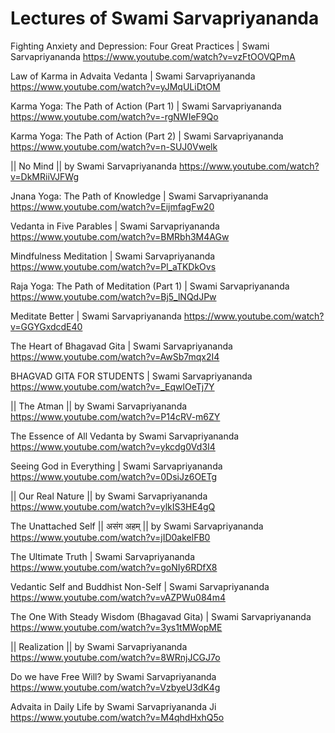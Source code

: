 # Lectures of Swami Sarvapriyananda

Fighting Anxiety and Depression: Four Great Practices | Swami Sarvapriyananda
https://www.youtube.com/watch?v=vzFtOOVQPmA

Law of Karma in Advaita Vedanta | Swami Sarvapriyananda
https://www.youtube.com/watch?v=yJMqULiDtOM

Karma Yoga: The Path of Action (Part 1) | Swami Sarvapriyananda
https://www.youtube.com/watch?v=-rgNWIeF9Qo

Karma Yoga: The Path of Action (Part 2) | Swami Sarvapriyananda
https://www.youtube.com/watch?v=n-SUJ0Vwelk

|| No Mind || by Swami Sarvapriyananda
https://www.youtube.com/watch?v=DkMRiiVJFWg

Jnana Yoga: The Path of Knowledge | Swami Sarvapriyananda
https://www.youtube.com/watch?v=EijmfagFw20

Vedanta in Five Parables | Swami Sarvapriyananda
https://www.youtube.com/watch?v=BMRbh3M4AGw

Mindfulness Meditation | Swami Sarvapriyananda
https://www.youtube.com/watch?v=Pl_aTKDkOvs

Raja Yoga: The Path of Meditation (Part 1) | Swami Sarvapriyananda
https://www.youtube.com/watch?v=Bj5_lNQdJPw

Meditate Better | Swami Sarvapriyananda
https://www.youtube.com/watch?v=GGYGxdcdE40

The Heart of Bhagavad Gita | Swami Sarvapriyananda
https://www.youtube.com/watch?v=AwSb7mqx2I4

BHAGVAD GITA FOR STUDENTS | Swami Sarvapriyananda
https://www.youtube.com/watch?v=_EqwlOeTj7Y

|| The Atman || by Swami Sarvapriyananda
https://www.youtube.com/watch?v=P14cRV-m6ZY

The Essence of All Vedanta by Swami Sarvapriyananda
https://www.youtube.com/watch?v=ykcdg0Vd3I4

Seeing God in Everything | Swami Sarvapriyananda
https://www.youtube.com/watch?v=0DsiJz6OETg

|| Our Real Nature || by Swami Sarvapriyananda
https://www.youtube.com/watch?v=ylkIS3HE4gQ

The Unattached Self || असंग अहम् || by Swami Sarvapriyananda
https://www.youtube.com/watch?v=jID0akelFB0

The Ultimate Truth | Swami Sarvapriyananda
https://www.youtube.com/watch?v=goNIy6RDfX8

Vedantic Self and Buddhist Non-Self | Swami Sarvapriyananda
https://www.youtube.com/watch?v=vAZPWu084m4

The One With Steady Wisdom (Bhagavad Gita) | Swami Sarvapriyananda
https://www.youtube.com/watch?v=3ys1tMWopME

|| Realization || by Swami Sarvapriyananda
https://www.youtube.com/watch?v=8WRnjJCGJ7o

Do we have Free Will? by Swami Sarvapriyananda
https://www.youtube.com/watch?v=VzbyeU3dK4g

Advaita in Daily Life by Swami Sarvapriyananda Ji
https://www.youtube.com/watch?v=M4qhdHxhQ5o












